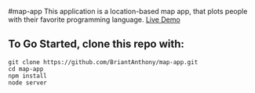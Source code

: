 #map-app
This application is a location-based map app, that plots people with their favorite programming language. [Live Demo](http://ec2-52-23-165-85.compute-1.amazonaws.com:3000)

## To Go Started, clone this repo with:
```
git clone https://github.com/BriantAnthony/map-app.git
cd map-app
npm install
node server

```